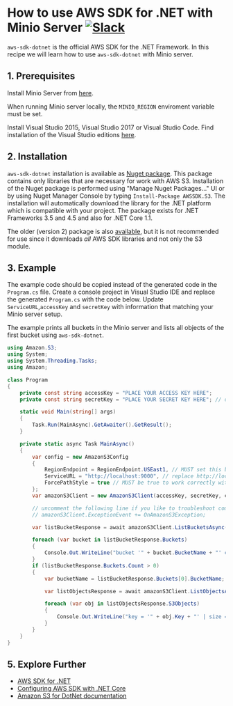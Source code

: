 # How to use AWS SDK for .NET with Minio Server [![Slack](https://slack.minio.io/slack?type=svg)](https://slack.minio.io)

`aws-sdk-dotnet` is the official AWS SDK for the .NET Framework. In this recipe we will learn how to use `aws-sdk-dotnet` with Minio server.

## 1. Prerequisites

Install Minio Server from [here](https://docs.minio.io/docs/minio-quickstart-guide).

When running Minio server locally, the `MINIO_REGION` enviroment variable must be set.

Install Visual Studio 2015,  Visual Studio 2017 or Visual Studio Code. Find installation of the Visual Studio editions [here](https://www.visualstudio.com/downloads/).

## 2. Installation

`aws-sdk-dotnet` installation is available as [Nuget package](https://www.nuget.org/packages/AWSSDK.S3/). This package contains only libraries that are necessary for work with AWS S3. 
Installation of the Nuget package is performed using "Manage Nuget Packages..." UI or by using Nuget Manager Console by typing ``Install-Package AWSSDK.S3``. The installation will automatically download the library for the .NET platform which is compatible with your project. The package exists for .NET Frameworks 3.5 and 4.5 and also for .NET Core 1.1.

The older (version 2) package is also [available](https://www.nuget.org/packages/AWSSDK/), but it is not recommended for use since it downloads _all_ AWS SDK libraries and not only the S3 module.

## 3. Example

The example code should be copied instead of the generated code in the ``Program.cs`` file. Create a console project in Visual Studio IDE and replace the generated ``Program.cs`` with the code below. Update ``ServiceURL``,``accessKey`` and ``secretKey`` with information that matching your Minio server setup. 

The example prints all buckets in the Minio server and lists all objects of the first bucket using `aws-sdk-dotnet`.

```csharp
using Amazon.S3;
using System;
using System.Threading.Tasks;
using Amazon;

class Program
{
    private const string accessKey = "PLACE YOUR ACCESS KEY HERE";
    private const string secretKey = "PLACE YOUR SECRET KEY HERE"; // do not store secret key hardcoded in your production source code!

    static void Main(string[] args)
    {
        Task.Run(MainAsync).GetAwaiter().GetResult();
    }

    private static async Task MainAsync()
    {
        var config = new AmazonS3Config
        {
            RegionEndpoint = RegionEndpoint.USEast1, // MUST set this before setting ServiceURL and it should match the `MINIO_REGION` enviroment variable.
            ServiceURL = "http://localhost:9000", // replace http://localhost:9000 with URL of your minio server
            ForcePathStyle = true // MUST be true to work correctly with Minio server
        };
        var amazonS3Client = new AmazonS3Client(accessKey, secretKey, config); 

        // uncomment the following line if you like to troubleshoot communication with S3 storage and implement private void OnAmazonS3Exception(object sender, Amazon.Runtime.ExceptionEventArgs e)
        // amazonS3Client.ExceptionEvent += OnAmazonS3Exception;

        var listBucketResponse = await amazonS3Client.ListBucketsAsync();

        foreach (var bucket in listBucketResponse.Buckets)
        {
            Console.Out.WriteLine("bucket '" + bucket.BucketName + "' created at " + bucket.CreationDate);
        }
        if (listBucketResponse.Buckets.Count > 0)
        {
            var bucketName = listBucketResponse.Buckets[0].BucketName;

            var listObjectsResponse = await amazonS3Client.ListObjectsAsync(bucketName);

            foreach (var obj in listObjectsResponse.S3Objects)
            {
                Console.Out.WriteLine("key = '" + obj.Key + "' | size = " + obj.Size + " | tags = '" + obj.ETag + "' | modified = " + obj.LastModified);
            }
        }
    }
}
```

## 5. Explore Further

* [AWS SDK for .NET](https://aws.amazon.com/sdk-for-net/)
* [Configuring AWS SDK with .NET Core](https://aws.amazon.com/blogs/developer/configuring-aws-sdk-with-net-core/)
* [Amazon S3 for DotNet documentation](http://docs.aws.amazon.com/sdkfornet/v3/apidocs/Index.html)
